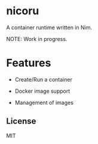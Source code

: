 # nicoru

A container runtime written in Nim.

NOTE: Work in progress.

# Features

- Create/Run a container

- Docker image support

- Management of images

## License

MIT
